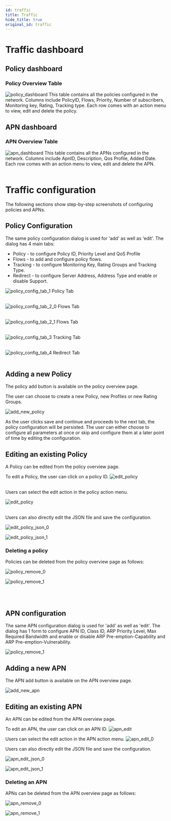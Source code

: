 ```yaml
---
id: traffic
title: Traffic
hide_title: true
original_id: traffic
---
```


# Traffic dashboard

## Policy dashboard
### Policy Overview Table
![policy_dashboard](assets/nms/userguide/policy_overview.png)
This table contains all the policies configured in the network.
Columns include PolicyID, Flows, Priority,  Number of subscribers, Monitoring key, Rating, Tracking type. Each row comes with an action menu to view, edit and delete the policy.


## APN dashboard
### APN Overview Table
![apn_dashboard](assets/nms/userguide/apn_overview.png)
This table contains all the APNs configured in the network. Columns include ApnID, Description, Qos Profile, Added Date. Each row comes with an action menu to view, edit and delete the APN.
<br />
<br />

# Traffic configuration
The following sections show step-by-step screenshots of configuring policies and APNs.

## Policy Configuration
The same policy configuration dialog is used for 'add' as well as 'edit'. The dialog has 4 main tabs:

* Policy - to configure Policy ID, Priority Level and QoS Profile
* Flows - to add and configure policy flows.
* Tracking - to configure Monitoring Key, Rating Groups and Tracking Type.
* Redirect - to configure Server Address, Address Type and enable or disable Support.

![policy_config_tab_1](assets/nms/userguide/policy_configuration_1.png)
Policy Tab
<br />
<br />

![policy_config_tab_2_0](assets/nms/userguide/policy_configuration_2.png)
Flows Tab
<br />
<br />

![policy_config_tab_2_1](assets/nms/userguide/policy_configuration_2_1.png)
Flows Tab
<br />
<br />

![policy_config_tab_3](assets/nms/userguide/policy_configuration_3.png)
Tracking Tab
<br />
<br />

![policy_config_tab_4](assets/nms/userguide/policy_configuration_4.png)
Redirect Tab
<br />
<br />

## Adding a new Policy
The policy add button is available on the policy overview page.

The user can choose to create a new Policy, new Profiles or new Rating Groups.

![add_new_policy](assets/nms/userguide/policy_add_new.png)

As the user clicks save and continue and proceeds to the next tab, the policy configuration will be persisted. The user can either choose to configure all parameters at once or skip and configure them at a later point of time by editing the configuration.


## Editing an existing Policy
A Policy can be edited from the policy overview page.

To edit a Policy, the user can click on a policy ID.
![edit_policy](assets/nms/userguide/policy_edit.png)
<br />
<br />

Users can select the edit action in the policy action menu.

![edit_policy](assets/nms/userguide/policy_edit_0.png)
<br />
<br />


Users can also directly edit the JSON file and save the configuration.

![edit_policy_json_0](assets/nms/userguide/policy_edit_json_0.png)

![edit_policy_json_1](assets/nms/userguide/policy_edit_json_1.png)


### Deleting a policy
Policies can be deleted from the policy overview page as follows:

![policy_remove_0](assets/nms/userguide/policy_remove_0.png)

![policy_remove_1](assets/nms/userguide/policy_remove_1.png)

<br />
<br />

## APN configuration
The same APN configuration dialog is used for 'add' as well as 'edit'. The dialog has 1 form to configure APN ID, Class ID, ARP Priority Level, Max Required Bandwidth and enable or disable ARP Pre-emption-Capability and ARP Pre-emption-Vulnerability.

![policy_remove_1](assets/nms/userguide/apn_configuration.png)

## Adding a new APN

The APN add button is available on the APN overview page.

![add_new_apn](assets/nms/userguide/apn_add_new.png)

## Editing an existing APN

An APN can be edited from the APN overview page.

To edit an APN, the user can click on an APN ID.
![apn_edit](assets/nms/userguide/apn_edit.png)

Users can select the edit action in the APN action menu.
![apn_edit_0](assets/nms/userguide/apn_edit_0.png)

Users can also directly edit the JSON file and save the configuration.

![apn_edit_json_0](assets/nms/userguide/apn_edit_json_0.png)

![apn_edit_json_1](assets/nms/userguide/apn_edit_json_1.png)


### Deleting an APN
APNs can be deleted from the APN overview page as follows:

![apn_remove_0](assets/nms/userguide/apn_remove_0.png)

![apn_remove_1](assets/nms/userguide/apn_remove_1.png)
